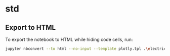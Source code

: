 # std

## Export to HTML

To export the notebook to HTML while hiding code cells, run:

```bash
jupyter nbconvert --to html --no-input --template plotly.tpl .\electricity_prices.ipynb
```
